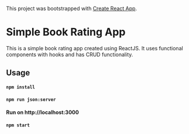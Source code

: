 This project was bootstrapped with [Create React App](https://github.com/facebook/create-react-app).

# Simple Book Rating App

This is a simple book rating app created using ReactJS. It uses functional components with hooks and has CRUD functionality.

## Usage

#### `npm install`

#### `npm run json:server`

#### Run on http://localhost:3000
#### `npm start`

